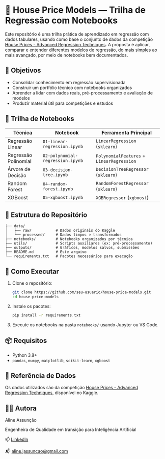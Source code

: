 # 🏡 House Price Models — Trilha de Regressão com Notebooks

Este repositório é uma trilha prática de aprendizado em regressão com dados tabulares, usando como base o conjunto de dados da competição [House Prices - Advanced Regression Techniques](https://www.kaggle.com/competitions/house-prices-advanced-regression-techniques/data). A proposta é aplicar, comparar e entender diferentes modelos de regressão, do mais simples ao mais avançado, por meio de notebooks bem documentados.

## 🎯 Objetivos

- Consolidar conhecimento em regressão supervisionada
- Construir um portfólio técnico com notebooks organizados
- Aprender a lidar com dados reais, pré-processamento e avaliação de modelos
- Produzir material útil para competições e estudos

## 🧭 Trilha de Notebooks

| Técnica                     | Notebook                          | Ferramenta Principal                      |
|----------------------------|-----------------------------------|-------------------------------------------|
| Regressão Linear           | `01-linear-regression.ipynb`      | `LinearRegression` (`sklearn`)            |
| Regressão Polinomial       | `02-polynomial-regression.ipynb`  | `PolynomialFeatures` + `LinearRegression` |
| Árvore de Decisão          | `03-decision-tree.ipynb`          | `DecisionTreeRegressor` (`sklearn`)       |
| Random Forest              | `04-random-forest.ipynb`          | `RandomForestRegressor` (`sklearn`)       |
| XGBoost                    | `05-xgboost.ipynb`                | `XGBRegressor` (`xgboost`)                |

## 📁 Estrutura do Repositório

```
├── data/
│   ├── raw/           # Dados originais do Kaggle
│   └── processed/     # Dados limpos e transformados
├── notebooks/         # Notebooks organizados por técnica
├── utils/             # Scripts auxiliares (ex: pré-processamento)
├── outputs/           # Gráficos, modelos salvos, submissões
├── README.md          # Este arquivo
└── requirements.txt   # Pacotes necessários para execução
```

## 🚀 Como Executar

1. Clone o repositório:
   ```bash
   git clone https://github.com/seu-usuario/house-price-models.git
   cd house-price-models
   ```

2. Instale os pacotes:
   ```bash
   pip install -r requirements.txt
   ```

3. Execute os notebooks na pasta `notebooks/` usando Jupyter ou VS Code.

## 📦 Requisitos

- Python 3.8+
- `pandas`, `numpy`, `matplotlib`, `scikit-learn`, `xgboost`

## 📌 Referência de Dados

Os dados utilizados são da competição [House Prices - Advanced Regression Techniques](https://www.kaggle.com/competitions/house-prices-advanced-regression-techniques/data), disponível no Kaggle.


## 👩‍💻 Autora

Aline Assunção

Engenheira de Qualidade em transição para Inteligência Artificial

📫 [LinkedIn](https://www.linkedin.com/in/alineassuncaoai/)  

📬 aline.jassuncao@gmail.com

